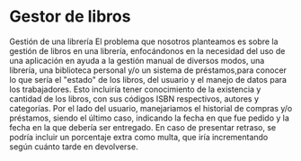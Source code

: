 # Gestor de libros
Gestión de una librería
El problema que nosotros planteamos es sobre la gestión de libros en una librería, enfocándonos en la necesidad del uso de una aplicación en ayuda a la gestión manual de diversos modos, una librería, una biblioteca personal y/o un sistema de préstamos,para conocer lo que sería el "estado" de los libros, del usuario y el manejo de datos para los trabajadores. Esto incluiría tener conocimiento de la existencia y cantidad de los libros, con sus códigos ISBN respectivos, autores y categorías. Por el lado del usuario, manejariamos el historial de compras y/o préstamos, siendo el último caso, indicando la fecha en que fue pedido y la fecha en la que debería ser entregado. En caso de presentar retraso, se podría incluir un porcentaje extra como multa, que iría incrementando según cuánto tarde en devolverse.
